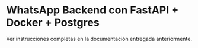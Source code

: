 # WhatsApp Backend con FastAPI + Docker + Postgres

Ver instrucciones completas en la documentación entregada anteriormente.
